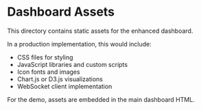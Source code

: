 # Dashboard Assets

This directory contains static assets for the enhanced dashboard.

In a production implementation, this would include:
- CSS files for styling
- JavaScript libraries and custom scripts
- Icon fonts and images
- Chart.js or D3.js visualizations
- WebSocket client implementation

For the demo, assets are embedded in the main dashboard HTML.